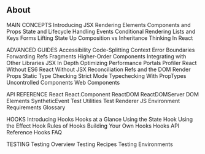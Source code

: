 ## About


MAIN CONCEPTS
Introducing JSX
Rendering Elements
Components and Props
State and Lifecycle
Handling Events
Conditional Rendering
Lists and Keys
Forms
Lifting State Up
Composition vs Inheritance
Thinking In React

ADVANCED GUIDES
Accessibility
Code-Splitting
Context
Error Boundaries
Forwarding Refs
Fragments
Higher-Order Components
Integrating with Other Libraries
JSX In Depth
Optimizing Performance
Portals
Profiler
React Without ES6
React Without JSX
Reconciliation
Refs and the DOM
Render Props
Static Type Checking
Strict Mode
Typechecking With PropTypes
Uncontrolled Components
Web Components

API REFERENCE
React
React.Component
ReactDOM
ReactDOMServer
DOM Elements
SyntheticEvent
Test Utilities
Test Renderer
JS Environment Requirements
Glossary

HOOKS
Introducing Hooks
Hooks at a Glance
Using the State Hook
Using the Effect Hook
Rules of Hooks
Building Your Own Hooks
Hooks API Reference
Hooks FAQ


TESTING
Testing Overview
Testing Recipes
Testing Environments

